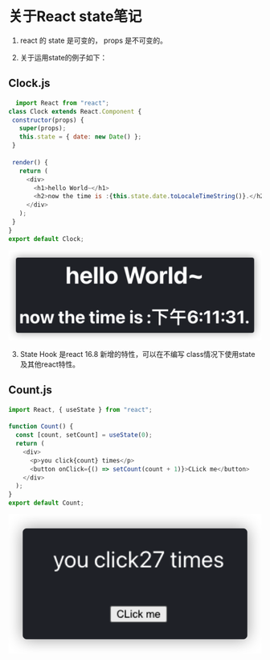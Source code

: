 # 关于React state笔记

  1. react 的 state 是可变的， props 是不可变的。
  
  2. 关于运用state的例子如下：

## Clock.js

 ```js
   import React from "react";
class Clock extends React.Component {
  constructor(props) {
    super(props);
    this.state = { date: new Date() };
  }

  render() {
    return (
      <div>
        <h1>hello World~</h1>
        <h2>now the time is :{this.state.date.toLocaleTimeString()}.</h2>
      </div>
    );
  }
}
export default Clock;

 ```
 ![current_time](./img/current_time.png)

3.  State Hook 是react 16.8 新增的特性，可以在不编写 class情况下使用state及其他react特性。

## Count.js

```js
import React, { useState } from "react";

function Count() {
  const [count, setCount] = useState(0);
  return (
    <div>
      <p>you click{count} times</p>
      <button onClick={() => setCount(count + 1)}>CLick me</button>
    </div>
  );
}
export default Count;

```

![Click_times](./img/Click_times.png)
